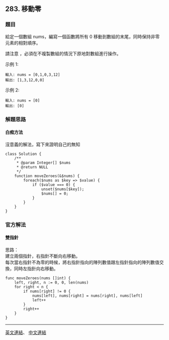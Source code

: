 ## 283. 移動零

### 題目
給定一個數組 nums，編寫一個函數將所有 0 移動到數組的末尾，同時保持非零元素的相對順序。

請注意 ，必須在不複製數組的情況下原地對數組進行操作。

示例 1:
```
輸入: nums = [0,1,0,3,12]
輸出: [1,3,12,0,0]
```
示例 2:
```
輸入: nums = [0]
輸出: [0]
```

### 解題思路

#### 白痴方法
沒意義的解法，寫下來證明自己的無知

```
class Solution {
    /**
     * @param Integer[] $nums
     * @return NULL
     */
    function moveZeroes(&$nums) {
        foreach($nums as $key => $value) {
            if ($value === 0) {
                unset($nums[$key]);
                $nums[] = 0;
            }
        }
    }
}
```

### 官方解法

#### 雙指針
思路：<br>
建立兩個指針，右指針不斷向右移動。<br>
每次當右指針不為零的時候，將右指針指向的陣列數值跟左指針指向的陣列數值交換，同時左指針向右移動。

```
func moveZeroes(nums []int) {
    left, right, n := 0, 0, len(nums)
    for right < n {
        if nums[right] != 0 {
            nums[left], nums[right] = nums[right], nums[left]
            left++
        }
        right++
    }
}
```
***

[英文連結](https://leetcode.com/problems/move-zeroes/)、
[中文連結](https://leetcode.cn/problems/move-zeroes/)



